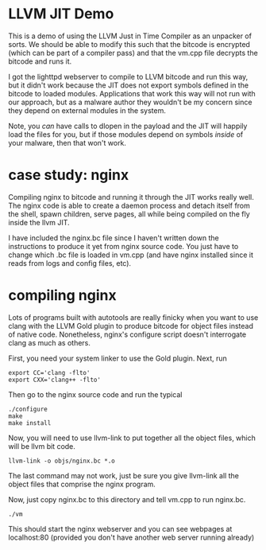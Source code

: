 LLVM JIT Demo
=============

This is a demo of using the LLVM Just in Time Compiler
as an unpacker of sorts. We should be able to modify
this such that the bitcode is encrypted (which can be
part of a compiler pass) and that the vm.cpp file decrypts
the bitcode and runs it.

I got the lighttpd webserver to compile to LLVM bitcode
and run this way, but it didn't work because the JIT does
not export symbols defined in the bitcode to loaded modules.
Applications that work this way will not run with our approach,
but as a malware author they wouldn't be my concern since they
depend on external modules in the system.

Note, you _can_ have calls to dlopen in the payload and the JIT
will happily load the files for you, but if those modules depend
on symbols _inside_ of your malware, then that won't work.


case study: nginx
=================

Compiling nginx to bitcode and running it through the JIT works
really well. The nginx code is able to create a daemon process
and detach itself from the shell, spawn children, serve pages, all 
while being compiled on the fly inside the llvm JIT.

I have included the nginx.bc file since I haven't written down
the instructions to produce it yet from nginx source code. You 
just have to change which .bc file is loaded in vm.cpp (and have nginx installed since it reads from logs and config files, etc).

compiling nginx
===============

Lots of programs built with autotools are really finicky when you
want to use clang with the LLVM Gold plugin to produce bitcode for
object files instead of native code. Nonetheless, nginx's configure
script doesn't interrogate clang as much as others.

First, you need your system linker to use the Gold plugin. Next,
run

    export CC='clang -flto'
    export CXX='clang++ -flto'

Then go to the nginx source code and run the typical 

    ./configure
    make
    make install

Now, you will need to use llvm-link to put together all the object
files, which will be llvm bit code.

    llvm-link -o objs/nginx.bc *.o

The last command may not work, just be sure you give llvm-link all
the object files that comprise the nginx program.

Now, just copy nginx.bc to this directory and tell vm.cpp to run
nginx.bc. 

    ./vm

This should start the nginx webserver and you can see
webpages at localhost:80 (provided you don't have another web
server running already)
